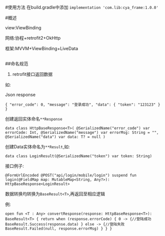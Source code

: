 #使用方法
在build.gradle中添加
`implementation 'com.lib:cya_frame:1.0.0'`



#概述

view:ViewBinding

网络:协程+retrofit2+OkHttp

框架:MVVM+ViewBinding+LiveData


##

##命名规范

1.  retrofit接口返回数据

如:

Json response

``
{
	"error_code": 0,
	"message": "登录成功",
	"data": {
		"token": "123123"
	}
}
``

创建返回实体命名`**Response`

`
data class HttpBaseResponse<T>(
    @SerializedName("error_code")
    var errorCode: Int,
    @SerializedName("message")
    var errorMsg: String = "",
    @SerializedName("data")
    var data: T? = null
)
`

创建Data实体命名为`**Result`,如:

`
    data class LoginResult(@SerializedName("token") var token: String)
`

接口例子:

`
    @FormUrlEncoded
    @POST("api/login/mobile/login")
    suspend fun login(@FieldMap map: MutableMap<String, Any?>): HttpBaseResponse<LoginResult>
`

数据转换均转换为`BaseResult<T>`,再返回至相应逻辑

例:

`
open fun <T : Any> convertResponse(response: HttpBaseResponse<T>): BaseResult<T> {
        return when (response.errorCode) {
            0 -> {//登陆成功
                BaseResult.Success(response.data)
            }
            else -> {//登陆失败
                BaseResult.Failed(null, response.errorMsg)
            }
        }
    }
`
